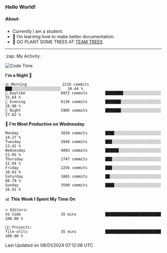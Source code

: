 ### Hello World!

##### About:
- Currently I am a student.
- 🌱 I’m learning how to make better documentation.
- 🌱 GO PLANT SOME TREES AT [TEAM TREES](https://teamtrees.org/)

---
  <summary>:zap: My Activity:</summary>
  
<!--START_SECTION:waka-->
![Code Time](http://img.shields.io/badge/Code%20Time-1%2C268%20hrs%2025%20mins-blue)

**I'm a Night 🦉** 

```text
🌞 Morning                2216 commits        ███░░░░░░░░░░░░░░░░░░░░░░   10.44 % 
🌆 Daytime                6972 commits        ████████░░░░░░░░░░░░░░░░░   32.84 % 
🌃 Evening                6136 commits        ███████░░░░░░░░░░░░░░░░░░   28.90 % 
🌙 Night                  5905 commits        ███████░░░░░░░░░░░░░░░░░░   27.82 % 
```
📅 **I'm Most Productive on Wednesday** 

```text
Monday                   3030 commits        ████░░░░░░░░░░░░░░░░░░░░░   14.27 % 
Tuesday                  2848 commits        ███░░░░░░░░░░░░░░░░░░░░░░   13.42 % 
Wednesday                4893 commits        ██████░░░░░░░░░░░░░░░░░░░   23.05 % 
Thursday                 2747 commits        ███░░░░░░░░░░░░░░░░░░░░░░   12.94 % 
Friday                   2256 commits        ███░░░░░░░░░░░░░░░░░░░░░░   10.63 % 
Saturday                 1865 commits        ██░░░░░░░░░░░░░░░░░░░░░░░   08.79 % 
Sunday                   3590 commits        ████░░░░░░░░░░░░░░░░░░░░░   16.91 % 
```


📊 **This Week I Spent My Time On** 

```text
🔥 Editors: 
VS Code                  35 mins             █████████████████████████   100.00 % 

🐱‍💻 Projects: 
file-utils               35 mins             █████████████████████████   100.00 % 
```


 Last Updated on 08/01/2024 07:12:08 UTC
<!--END_SECTION:waka-->

